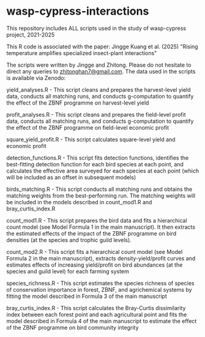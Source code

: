 # wasp-cypress-interactions
This repository includes ALL scripts used in the study of wasp-cypress project, 2021-2025

This R code is associated with the paper: Jingge Kuang et al. (2025) "Rising temperature amplifies specialized insect-plant interactions" 

The scripts were written by Jingge and Zhitong. Please do not hesitate to direct any queries to zhitonghan7@gmail.com. The data used in the scripts is available via Zenodo: 

yield_analyses.R - This script cleans and prepares the harvest-level yield data, conducts all matching runs, and conducts g-computation to quantify the effect of the ZBNF programme on harvest-level yield

profit_analyses.R - This script cleans and prepares the field-level profit data, conducts all matching runs, and conducts g-computation to quantify the effect of the ZBNF programme on field-level economic profit

square_yield_profit.R - This script calculates square-level yield and economic profit

detection_functions.R - This script fits detection functions, identifies the best-fitting detection function for each bird species at each point, and calculates the effective area surveyed for each species at each point (which will be included as an offset in subsequent models)

birds_matching.R - This script conducts all matching runs and obtains the matching weights from the best-performing run. The matching weights will be included in the models described in count_mod1.R and bray_curtis_index.R

count_mod1.R - This script prepares the bird data and fits a hierarchical count model (see Model Formula 1 in the main manuscript). It then extracts the estimated effects of the impact of the ZBNF programme on bird densities (at the species and trophic guild levels).

count_mod2.R - This script fits a hierarchical count model (see Model Formula 2 in the main manuscript), extracts density-yield/profit curves and estimates effects of increasing yield/profit on bird abundances (at the species and guild level) for each farming system

species_richness.R - This script estimates the species richness of species of conservation importance in forest, ZBNF, and agrichemical systems by fitting the model described in Formula 3 of the main manuscript

bray_curtis_index.R - This script calculates the Bray-Curtis dissimilarity index between each forest point and each agricultural point and fits the model described in Formula 4 of the main manuscript to estimate the effect of the ZBNF programme on bird community integrity

